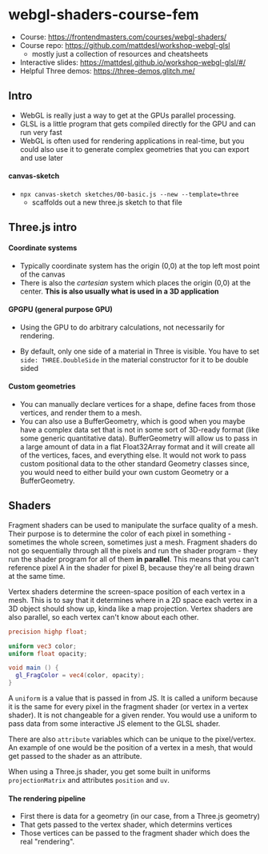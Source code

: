 # webgl-shaders-course-fem
* Course: https://frontendmasters.com/courses/webgl-shaders/
* Course repo: https://github.com/mattdesl/workshop-webgl-glsl
  * mostly just a collection of resources and cheatsheets
* Interactive slides: https://mattdesl.github.io/workshop-webgl-glsl/#/
* Helpful Three demos: https://three-demos.glitch.me/

## Intro
* WebGL is really just a way to get at the GPUs parallel processing.
* GLSL is a little program that gets compiled directly for the GPU and can run very fast
* WebGL is often used for rendering applications in real-time, but you could also use it to generate complex geometries that you can export and use later

#### canvas-sketch
* `npx canvas-sketch sketches/00-basic.js --new --template=three`
  * scaffolds out a new three.js sketch to that file

## Three.js intro

#### Coordinate systems
* Typically coordinate system has the origin (0,0) at the top left most point of the canvas
* There is also the _cartesian_ system which places the origin (0,0) at the center.  __This is also usually what is used in a 3D application__

#### GPGPU (general purpose GPU)
* Using the GPU to do arbitrary calculations, not necessarily for rendering.  

* By default, only one side of a material in Three is visible.  You have to set `side: THREE.DoubleSide` in the material constructor for it to be double sided

#### Custom geometries
* You can manually declare vertices for a shape, define faces from those vertices, and render them to a mesh.
* You can also use a BufferGeometry, which is good when you maybe have a complex data set that is not in some sort of 3D-ready format (like some generic quantitative data).  BufferGeometry will allow us to pass in a large amount of data in a flat Float32Array format and it will create all of the vertices, faces, and everything else.  It would not work to pass custom positional data to the other standard Geometry classes since, you would need to either build your own custom Geometry or a BufferGeometry.

## Shaders
Fragment shaders can be used to manipulate the surface quality of a mesh.  Their purpose is to determine the color of each pixel in something - sometimes the whole screen, sometimes just a mesh.  Fragment shaders do not go sequentially through all the pixels and run the shader program - they run the shader program for all of them __in parallel__.  This means that you can't reference pixel A in the shader for pixel B, because they're all being drawn at the same time.

Vertex shaders determine the screen-space position of each vertex in a mesh.  This is to say that it determines where in a 2D space each vertex in a 3D object should show up, kinda like a map projection.  Vertex shaders are also parallel, so each vertex can't know about each other.  

```glsl
precision highp float;

uniform vec3 color;
uniform float opacity;

void main () {
  gl_FragColor = vec4(color, opacity);
}
```

A `uniform` is a value that is passed in from JS.  It is called a uniform because it is the same for every pixel in the fragment shader (or vertex in a vertex shader).  It is not changeable for a given render.  You would use a uniform to pass data from some interactive JS element to the GLSL shader.

There are also `attribute` variables which can be unique to the pixel/vertex.  An example of one would be the position of a vertex in a mesh, that would get passed to the shader as an attribute.

When using a Three.js shader, you get some built in uniforms `projectionMatrix` and attributes `position` and `uv`.

#### The rendering pipeline
* First there is data for a geometry (in our case, from a Three.js geometry)
* That gets passed to the vertex shader, which determins vertices
* Those vertices can be passed to the fragment shader which does the real "rendering".